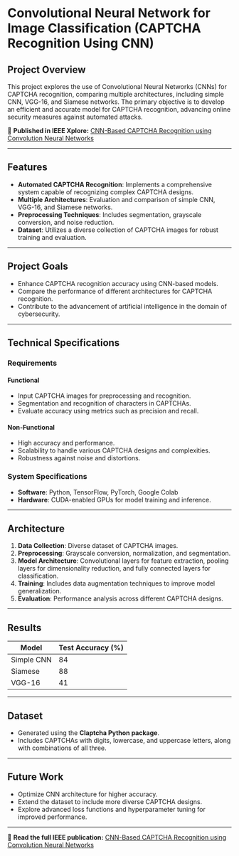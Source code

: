 # Convolutional Neural Network for Image Classification (CAPTCHA Recognition Using CNN)

## Project Overview  

This project explores the use of Convolutional Neural Networks (CNNs) for CAPTCHA recognition, comparing multiple architectures, including simple CNN, VGG-16, and Siamese networks. The primary objective is to develop an efficient and accurate model for CAPTCHA recognition, advancing online security measures against automated attacks.  

📄 **Published in IEEE Xplore:** [CNN-Based CAPTCHA Recognition using Convolution Neural Networks](https://ieeexplore.ieee.org/document/10838000)  

---

## Features  

- **Automated CAPTCHA Recognition**: Implements a comprehensive system capable of recognizing complex CAPTCHA designs.  
- **Multiple Architectures**: Evaluation and comparison of simple CNN, VGG-16, and Siamese networks.  
- **Preprocessing Techniques**: Includes segmentation, grayscale conversion, and noise reduction.  
- **Dataset**: Utilizes a diverse collection of CAPTCHA images for robust training and evaluation.  

---

## Project Goals  

- Enhance CAPTCHA recognition accuracy using CNN-based models.  
- Compare the performance of different architectures for CAPTCHA recognition.  
- Contribute to the advancement of artificial intelligence in the domain of cybersecurity.  

---

## Technical Specifications  

### Requirements  

#### Functional  
- Input CAPTCHA images for preprocessing and recognition.  
- Segmentation and recognition of characters in CAPTCHAs.  
- Evaluate accuracy using metrics such as precision and recall.  

#### Non-Functional  
- High accuracy and performance.  
- Scalability to handle various CAPTCHA designs and complexities.  
- Robustness against noise and distortions.  

### System Specifications  

- **Software**: Python, TensorFlow, PyTorch, Google Colab  
- **Hardware**: CUDA-enabled GPUs for model training and inference.  

---

## Architecture  

1. **Data Collection**: Diverse dataset of CAPTCHA images.  
2. **Preprocessing**: Grayscale conversion, normalization, and segmentation.  
3. **Model Architecture**: Convolutional layers for feature extraction, pooling layers for dimensionality reduction, and fully connected layers for classification.  
4. **Training**: Includes data augmentation techniques to improve model generalization.  
5. **Evaluation**: Performance analysis across different CAPTCHA designs.  

---

## Results  

| Model         | Test Accuracy (%) |
|--------------|------------------|
| Simple CNN   | 84               |
| Siamese      | 88               |
| VGG-16       | 41               |

---

## Dataset  

- Generated using the **Claptcha Python package**.  
- Includes CAPTCHAs with digits, lowercase, and uppercase letters, along with combinations of all three.  

---

## Future Work  

- Optimize CNN architecture for higher accuracy.  
- Extend the dataset to include more diverse CAPTCHA designs.  
- Explore advanced loss functions and hyperparameter tuning for improved performance.  

---

📄 **Read the full IEEE publication:** [CNN-Based CAPTCHA Recognition using Convolution Neural Networks](https://ieeexplore.ieee.org/document/10838000)  
